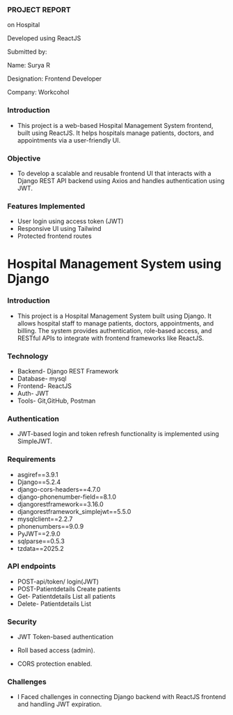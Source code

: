 ### PROJECT REPORT
on Hospital

Developed using ReactJS

Submitted by:

Name: Surya R

Designation: Frontend Developer

Company: Workcohol

### Introduction

* This project is a web-based Hospital Management System frontend, built using ReactJS. It helps hospitals manage patients, doctors, and appointments via a user-friendly UI.

### Objective

* To develop a scalable and reusable frontend UI that interacts with a Django REST API backend using Axios and handles authentication using JWT.

### Features Implemented

* User login using access token (JWT)
* Responsive UI using Tailwind
* Protected frontend routes



#  Hospital Management System using Django

### Introduction

* This project is a Hospital Management System built using Django. It allows hospital staff to manage patients, doctors, appointments, and billing. The system provides authentication, role-based access, and RESTful APIs to integrate with frontend frameworks like ReactJS.

### Technology

* Backend- Django REST Framework 
* Database- mysql
* Frontend- ReactJS 
* Auth- JWT
* Tools- Git,GitHub, Postman

### Authentication 
* JWT-based login and token refresh functionality is implemented using SimpleJWT.

### Requirements

* asgiref==3.9.1
* Django==5.2.4
* django-cors-headers==4.7.0
* django-phonenumber-field==8.1.0
* djangorestframework==3.16.0
* djangorestframework_simplejwt==5.5.0
* mysqlclient==2.2.7
* phonenumbers==9.0.9
* PyJWT==2.9.0
* sqlparse==0.5.3
* tzdata==2025.2


### API endpoints

* POST-api/token/ login(JWT)
* POST-Patientdetails Create patients
* Get- Patientdetails List all patients
* Delete- Patientdetails List 

### Security

* JWT Token-based authentication

* Roll based access (admin).

* CORS protection enabled.

### Challenges

* I Faced challenges in connecting Django backend with ReactJS frontend and handling JWT expiration. 